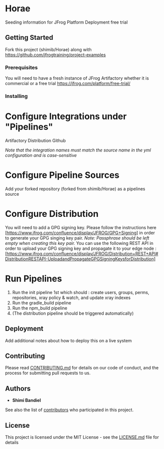 # Horae

Seeding information for JFrog Platform Deployment free trial

## Getting Started

Fork this project (shimib/Horae) along with https://github.com/jfrogtraining/project-examples

### Prerequisites

You will need to have a fresh instance of JFrog Artifactory whether it is commercial or a free trial
https://jfrog.com/platform/free-trial/


### Installing

# Configure Integrations under "Pipelines"
  Artifactory
  Distribution
  Github
  
 *Note that the integration names must match the source name in the yml configuration and is case-sensitive*
 
 
# Configure Pipeline Sources
  Add your forked repository (forked from shimib/Horae) as a pipelines source
  
# Configure Distribution
  You will need to add a GPG signing key. Please follow the instructions here [https://www.jfrog.com/confluence/display/JFROG/GPG+Signing] in order to generate your
  GPG singing key pair. *Note: Passphrase should be left empty when creating this key pair.*
  You can use the following REST API in order to upload your GPG signing key and propagate it to your edge node : [https://www.jfrog.com/confluence/display/JFROG/Distribution+REST+API#DistributionRESTAPI-UploadandPropagateGPGSigningKeysforDistribution]
 
  
# Run Pipelines
  1. Run the init pipeline 1st which should : create users, groups, perms, repositories, xray policy & watch, and update xray indexes
  2. Run the gradle_build pipeline
  3. Run the npm_build pipeline
  4. (The distribution pipeline should be triggered automatically)

## Deployment

Add additional notes about how to deploy this on a live system

## Contributing

Please read [CONTRIBUTING.md](https://gist.github.com/PurpleBooth/b24679402957c63ec426) for details on our code of conduct, and the process for submitting pull requests to us.

## Authors

* **Shimi Bandiel**

See also the list of [contributors](https://github.com/your/project/contributors) who participated in this project.

## License

This project is licensed under the MIT License - see the [LICENSE.md](LICENSE.md) file for details
